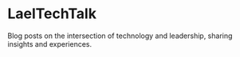 # LaelTechTalk
Blog posts on the intersection of technology and leadership, sharing insights and experiences.
